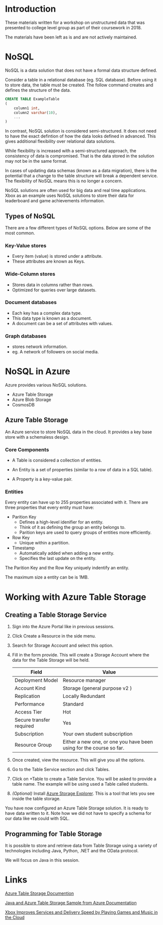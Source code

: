 # Introduction
These materials written for a workshop on unstructured data that was presented to college level group as part of their coursework in 2018.

The materials have been left as is and are not actively maintained.

# NoSQL

NoSQL is a data solution that does not have a formal data structure defined.

Consider a table in a relational database (eg. SQL database).  Before using it to store data, the table must be created.  The follow command creates and defines the structure of the data.

```sql
CREATE TABLE ExampleTable
(
    column1 int,
    column2 varchar(10),
    ...
)
```

In contrast, NoSQL solution is considered semi-structured.  It does not need to have the exact defintion of how the data looks defined in advanced.  This gives additional flexibility over relational data solutions.

While flexibility is increased with a semi-structured approach, the consistency of data is compromised.  That is the data stored in the solution may not be in the same format.

In cases of updating data schemas (known as a data migration), there is the potential that a change to the table structure will break a dependent service.  The flexibility of NoSQL means this is no longer a concern.

NoSQL solutions are often used for big data and real time applications.  Xbox as an example uses NoSQL solutions to store their data for leaderboard and game achievements information.

## Types of NoSQL
There are a few different types of NoSQL options.  Below are some of the most common.

### Key-Value stores
- Every item (value) is stored under a attribute.
- These attributes are known as Keys.

### Wide-Column stores
- Stores data in columns rather than rows.
- Optimized for queries over large datasets.

### Document databases
- Each key has a complex data type.
- This data type is known as a document.
- A document can be a set of attributes with values.

### Graph databases
- stores network information.
- eg. A network of followers on social media.

# NoSQL in Azure

Azure provides various NoSQL solutions.
- Azure Table Storage
- Azure Blob Storage
- CosmosDB

## Azure Table Storage
An Azure service to store NoSQL data in the cloud.  It provides a key base store with a schemaless design.

### Core Components
- A Table is considered a collection of entities.

- An Entity is a set of properties (similar to a row of data in a SQL table).

- A Property is a key-value pair.

### Entities
Every entity can have up to 255 properties associated with it.  There are three properties that every entity must have:
- Parition Key
    - Defines a high-level idenifier for an entity.
    - Think of it as defining the group an entity belongs to.
    - Parition keys are used to query groups of entities more efficiently.
- Row Key
    - Unique within a partition.
- Timestamp
    - Automatically added when adding a new entity.
    - Specifies the last update on the entity.

The Parition Key and the Row Key uniquely indentify an entity.

The maximum size a entity can be is 1MB.

# Working with Azure Table Storage

## Creating a Table Storage Service
1. Sign into the Azure Portal like in previous sessions.
2. Click Create a Resource in the side menu.
3. Search for Storage Account and select this option.
4. Fill in the form provide.  This will create a Storage Account where the data for the Table Storage will be held.

    | Field                    | Value                                                               |
    | ------------------------ | --------------------------------------------------------------------|
    | Deployment Model         | Resource manager                                                    |
    | Account Kind             | Storage (general purpose v2 )                                       |
    | Replication              | Locally Redundant                                                   |
    | Performance              | Standard                                                            |
    | Access Tier              | Hot                                                                 |
    | Secure transfer required | Yes                                                                 |
    | Subscription             | Your own student subscription                                       |
    | Resource Group           | Either a new one, or one you have been using for the course so far. |

5. Once created, view the resource.  This will give you all the options.
6. Go to the Table Service section and click Tables.
7. Click on +Table to create a Table Service.  You will be asked to provide a table name.  The example will be using used a Table called students.
8. *(Optional)* Install [Azure Storage Explorer](https://azure.microsoft.com/en-us/features/storage-explorer/).  This is a tool that lets you see inside the table storage.

You have now configured an Azure Table Storage solution.  It is ready to have data written to it.  Note how we did not have to specify a schema for our data like we could with SQL.

## Programming for Table Storage
It is possible to store and retrieve data from Table Storage using a variety of technologies including Java, Python, .NET and the OData protocol.

We will focus on Java in this session.

# Links

[Azure Table Storage Documention](https://docs.microsoft.com/en-us/azure/cosmos-db/table-storage-overview)

[Java and Azure Table Storage Sample from Azure Documentation](https://docs.microsoft.com/en-us/azure/cosmos-db/table-storage-how-to-use-java)

[Xbox Improves Services and Delivery Speed by Playing Games and Music in the Cloud](https://customers.microsoft.com/en-us/story/xbox-improves-services-and-delivery-speed-by-playing-g)
